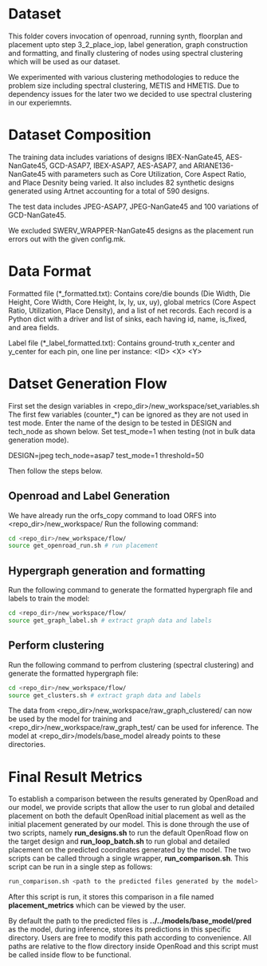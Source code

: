 # Dataset

This folder covers invocation of openroad, running synth, floorplan and placement upto step 3_2_place_iop, label generation, graph construction and formatting, and finally clustering of nodes using spectral clustering which will be used as our dataset.

We experimented with various clustering methodologies to reduce the problem size including spectral clustering, METIS and HMETIS. Due to dependency issues for the later two we decided to use spectral clustering in our experiemnts.

# Dataset Composition

The training data includes variations of designs IBEX-NanGate45, AES-NanGate45, GCD-ASAP7, IBEX-ASAP7, AES-ASAP7, and ARIANE136-NanGate45 with parameters such as Core Utilization, Core Aspect Ratio, and Place Desnity being varied. It also includes 82 synthetic designs generated using Artnet accounting for a total of 590 designs.

The test data includes JPEG-ASAP7, JPEG-NanGate45 and 100 variations of GCD-NanGate45.

We excluded SWERV_WRAPPER-NanGate45 designs as the placement run errors out with the given config.mk.

# Data Format

Formatted file (*_formatted.txt): Contains core/die bounds (Die Width, Die Height, Core Width, Core Height, lx, ly, ux, uy), global metrics (Core Aspect Ratio, Utilization, Place Density), and a list of net records. Each record is a Python dict with a driver and list of sinks, each having id, name, is_fixed, and area fields.

Label file (*_label_formatted.txt): Contains ground-truth x_center and y_center for each pin, one line per instance: &lt;ID&gt; &lt;X&gt; &lt;Y&gt;

# Datset Generation Flow

First set the design variables in &lt;repo_dir&gt;/new_workspace/set_variables.sh
The first few variables (counter_*) can be ignored as they are not used in test mode.
Enter the name of the design to be tested in DESIGN and tech_node as shown below.
Set test_mode=1 when testing (not in bulk data generation mode).

DESIGN=jpeg
tech_node=asap7
test_mode=1
threshold=50

Then follow the steps below.

## Openroad and Label Generation
We have already run the orfs_copy command to load ORFS into &lt;repo_dir&gt;/new_workspace/
Run the following command:

```bash
cd <repo_dir>/new_workspace/flow/
source get_openroad_run.sh # run placement
```

## Hypergraph generation and formatting
Run the following command to generate the formatted hypergraph file and labels to train the model:

```bash
cd <repo_dir>/new_workspace/flow/
source get_graph_label.sh # extract graph data and labels
```

## Perform clustering
Run the following command to perfrom clustering (spectral clustering) and generate the formatted hypergraph file:

```bash
cd <repo_dir>/new_workspace/flow/
source get_clusters.sh # extract graph data and labels
```

The data from &lt;repo_dir&gt;/new_workspace/raw_graph_clustered/ can now be used by the model for training and &lt;repo_dir&gt;/new_workspace/raw_graph_test/ can be used for inference. The model at &lt;repo_dir&gt;/models/base_model already points to these directories.

# Final Result Metrics

To establish a comparison between the results generated by OpenRoad and our model, we provide scripts that allow the user to run global and detailed placement on both the default OpenRoad initial placement as well as the initial placement generated by our model. This is done through the use of two scripts, namely **run_designs.sh** to run the default OpenRoad flow on the target design and **run_loop_batch.sh** to run global and detailed placement on the predicted coordinates generated by the model. The two scripts can be called through a single wrapper, **run_comparison.sh**. This script can be run in a single step as follows:

```bash 
run_comparison.sh <path to the predicted files generated by the model> 1
```

After this script is run, it stores this comparison in a file named **placement_metrics** which can be viewed by the user.

By default the path to the predicted files is **../../models/base_model/pred** as the model, during inference, stores its predictions in this specific directory. Users are free to modify this path according to convenience. All paths are relative to the flow directory inside OpenRoad and this script must be called inside flow to be functional.
